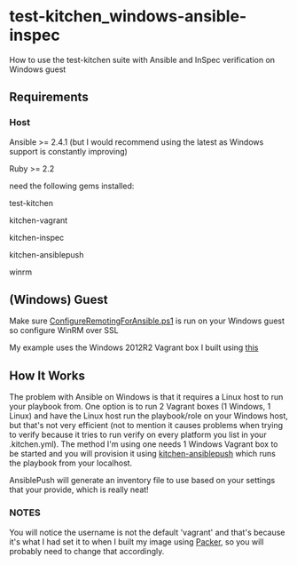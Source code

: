 # test-kitchen_windows-ansible-inspec
How to use the test-kitchen suite with Ansible and InSpec verification on Windows guest

## Requirements

### Host
 Ansible >= 2.4.1 (but I would recommend using the latest as Windows support is constantly improving)

Ruby >= 2.2

need the following gems installed:

 test-kitchen

 kitchen-vagrant

 kitchen-inspec

 kitchen-ansiblepush

 winrm

## (Windows) Guest
Make sure [ConfigureRemotingForAnsible.ps1](https://github.com/ansible/ansible/blob/devel/examples/scripts/ConfigureRemotingForAnsible.ps1) is run on your Windows guest so configure WinRM over SSL

My example uses the Windows 2012R2 Vagrant box I built using [this](https://github.com/Neutrollized/packer-windows)

## How It Works

The problem with Ansible on Windows is that it requires a Linux host to run your playbook from.  One option is to run 2 Vagrant boxes (1 Windows, 1 Linux) and have the Linux host run the playbook/role on your Windows host, but that's not very efficient (not to mention it causes problems when trying to verify because it tries to run verify on every platform you list in your .kitchen.yml).  The method I'm using one needs 1 Windows Vagrant box to be started and you will provision it using [kitchen-ansiblepush](https://github.com/ahelal/kitchen-ansiblepush) which runs the playbook from your localhost.

AnsiblePush will generate an inventory file to use based on your settings that your provide, which is really neat!

### NOTES

You will notice the username is not the default 'vagrant' and that's because it's what I had set it to when I built my image using [Packer](www.packer.io), so you will probably need to change that accordingly.
